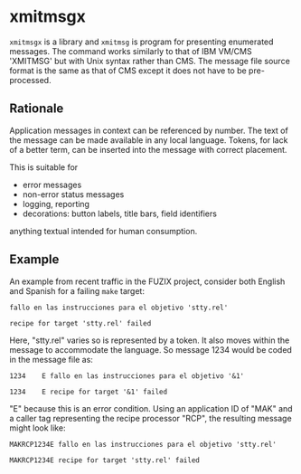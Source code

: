 # xmitmsgx

`xmitmsgx` is a library and `xmitmsg` is program for presenting
enumerated messages. The command works similarly to that of IBM VM/CMS
'XMITMSG' but with Unix syntax rather than CMS. The message file source
format is the same as that of CMS except it does not have to be pre-processed.

## Rationale

Application messages in context can be referenced by number.
The text of the message can be made available in any local language.
Tokens, for lack of a better term, can be inserted into the message 
with correct placement.

This is suitable for

* error messages
* non-error status messages
* logging, reporting
* decorations: button labels, title bars, field identifiers

anything textual intended for human consumption.

## Example

An example from recent traffic in the FUZIX project,
consider both English and Spanish for a failing `make` target:

    fallo en las instrucciones para el objetivo 'stty.rel'

    recipe for target 'stty.rel' failed

Here, "stty.rel" varies so is represented by a token.
It also moves within the message to accommodate the language.
So message 1234 would be coded in the message file as:

    1234    E fallo en las instrucciones para el objetivo '&1'

    1234    E recipe for target '&1' failed

"E" because this is an error condition.
Using an application ID of "MAK" and a caller tag representing
the recipe processor "RCP", the resulting message might look like:

    MAKRCP1234E fallo en las instrucciones para el objetivo 'stty.rel'

    MAKRCP1234E recipe for target 'stty.rel' failed


